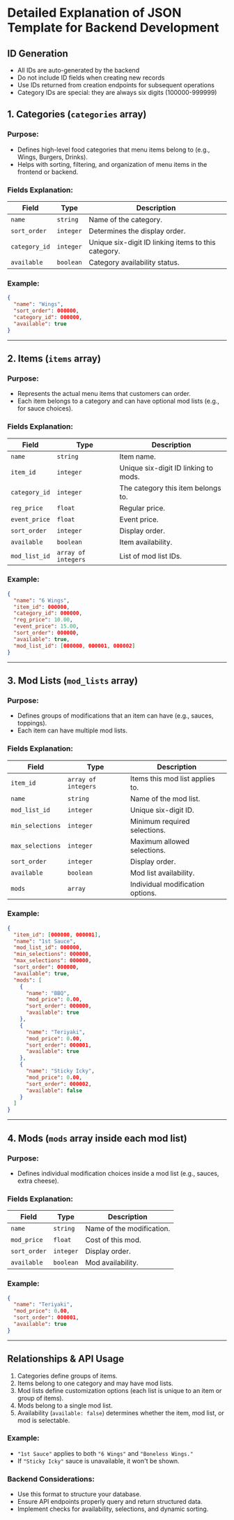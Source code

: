 # Detailed Explanation of JSON Template for Backend Development

## ID Generation
- All IDs are auto-generated by the backend
- Do not include ID fields when creating new records
- Use IDs returned from creation endpoints for subsequent operations
- Category IDs are special: they are always six digits (100000-999999)
## 1. Categories (`categories` array)
### Purpose:
- Defines high-level food categories that menu items belong to (e.g., Wings, Burgers, Drinks).
- Helps with sorting, filtering, and organization of menu items in the frontend or backend.

### Fields Explanation:
| Field | Type | Description |
|--------|------|-------------|
| `name` | `string` | Name of the category. |
| `sort_order` | `integer` | Determines the display order. |
| `category_id` | `integer` | Unique six-digit ID linking items to this category. |
| `available` | `boolean` | Category availability status. |

### Example:
```json
{
  "name": "Wings",
  "sort_order": 000000,
  "category_id": 000000,
  "available": true
}
```

---

## 2. Items (`items` array)
### Purpose:
- Represents the actual menu items that customers can order.
- Each item belongs to a category and can have optional mod lists (e.g., for sauce choices).

### Fields Explanation:
| Field | Type | Description |
|--------|------|-------------|
| `name` | `string` | Item name. |
| `item_id` | `integer` | Unique six-digit ID linking to mods. |
| `category_id` | `integer` | The category this item belongs to. |
| `reg_price` | `float` | Regular price. |
| `event_price` | `float` | Event price. |
| `sort_order` | `integer` | Display order. |
| `available` | `boolean` | Item availability. |
| `mod_list_id` | `array of integers` | List of mod list IDs. |

### Example:
```json
{
  "name": "6 Wings",
  "item_id": 000000,
  "category_id": 000000,
  "reg_price": 10.00,
  "event_price": 15.00,
  "sort_order": 000000,
  "available": true,
  "mod_list_id": [000000, 000001, 000002]
}
```

---

## 3. Mod Lists (`mod_lists` array)
### Purpose:
- Defines groups of modifications that an item can have (e.g., sauces, toppings).
- Each item can have multiple mod lists.

### Fields Explanation:
| Field | Type | Description |
|--------|------|-------------|
| `item_id` | `array of integers` | Items this mod list applies to. |
| `name` | `string` | Name of the mod list. |
| `mod_list_id` | `integer` | Unique six-digit ID. |
| `min_selections` | `integer` | Minimum required selections. |
| `max_selections` | `integer` | Maximum allowed selections. |
| `sort_order` | `integer` | Display order. |
| `available` | `boolean` | Mod list availability. |
| `mods` | `array` | Individual modification options. |

### Example:
```json
{
  "item_id": [000000, 000001],
  "name": "1st Sauce",
  "mod_list_id": 000000,
  "min_selections": 000000,
  "max_selections": 000000,
  "sort_order": 000000,
  "available": true,
  "mods": [
    {
      "name": "BBQ",
      "mod_price": 0.00,
      "sort_order": 000000,
      "available": true
    },
    {
      "name": "Teriyaki",
      "mod_price": 0.00,
      "sort_order": 000001,
      "available": true
    },
    {
      "name": "Sticky Icky",
      "mod_price": 0.00,
      "sort_order": 000002,
      "available": false
    }
  ]
}
```

---

## 4. Mods (`mods` array inside each mod list)
### Purpose:
- Defines individual modification choices inside a mod list (e.g., sauces, extra cheese).

### Fields Explanation:
| Field | Type | Description |
|--------|------|-------------|
| `name` | `string` | Name of the modification. |
| `mod_price` | `float` | Cost of this mod. |
| `sort_order` | `integer` | Display order. |
| `available` | `boolean` | Mod availability. |

### Example:
```json
{
  "name": "Teriyaki",
  "mod_price": 0.00,
  "sort_order": 000001,
  "available": true
}
```

---

## Relationships & API Usage
1. Categories define groups of items.
2. Items belong to one category and may have mod lists.
3. Mod lists define customization options (each list is unique to an item or group of items).
4. Mods belong to a single mod list.
5. Availability (`available: false`) determines whether the item, mod list, or mod is selectable.

### Example:
- `"1st Sauce"` applies to both `"6 Wings"` and `"Boneless Wings."`
- If `"Sticky Icky"` sauce is unavailable, it won't be shown.

### Backend Considerations:
- Use this format to structure your database.
- Ensure API endpoints properly query and return structured data.
- Implement checks for availability, selections, and dynamic sorting.
